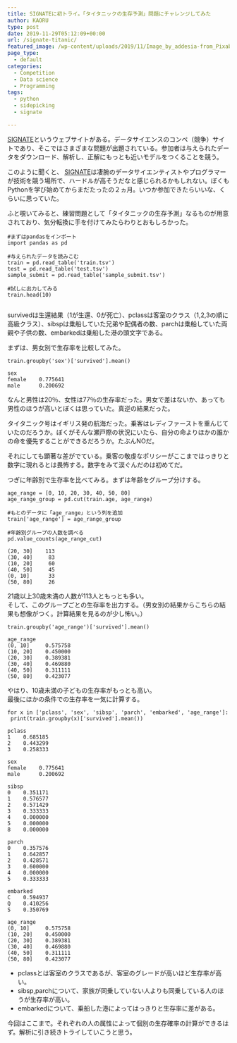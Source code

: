 ```yaml
---
title: SIGNATEに初トライ。「タイタニックの生存予測」問題にチャレンジしてみた
author: KAORU
type: post
date: 2019-11-29T05:12:09+00:00
url: /signate-titanic/
featured_image: /wp-content/uploads/2019/11/Image_by_addesia-from_Pixabay.jpg
page_type:
  - default
categories:
  - Competition
  - Data science
  - Programming
tags:
  - python
  - sidepicking
  - signate

---
```

[SIGNATE][1]というウェブサイトがある。データサイエンスのコンペ（競争）サイトであり、そこではさまざまな問題が出題されている。参加者は与えられたデータをダウンロード、解析し、正解にもっとも近いモデルをつくることを競う。

このように聞くと、 [SIGNATE][1]は凄腕のデータサイエンティストやプログラマーが技術を競う場所で、ハードルが高そうだなと感じられるかもしれない。ぼくもPythonを学び始めてからまだたったの２ヵ月。いつか参加できたらいいな、くらいに思っていた。

ふと覗いてみると、練習問題として「タイタニックの生存予測」なるものが用意されており、気分転換に手を付けてみたらわりとおもしろかった。

<pre class="wp-block-code"><code>#まずはpandasをインポート
import pandas as pd

#与えられたデータを読みこむ
train = pd.read_table('train.tsv')
test = pd.read_table('test.tsv')
sample_submit = pd.read_table('sample_submit.tsv')

#試しに出力してみる
train.head(10)</code></pre><figure class="wp-block-image">

<img src="https://kaorumitsumori.com/wp-content/uploads/2019/11/a.png" alt="" class="wp-image-164" srcset="https://kaorumitsumori.com/wp-content/uploads/2019/11/a.png 591w, https://kaorumitsumori.com/wp-content/uploads/2019/11/a-300x162.png 300w, https://kaorumitsumori.com/wp-content/uploads/2019/11/a-320x173.png 320w" sizes="(max-width: 591px) 100vw, 591px" /></figure> 

survivedは生還結果（1が生還、0が死亡）、pclassは客室のクラス（1,2,3の順に高級クラス）、sibspは乗船していた兄弟や配偶者の数、parchは乗船していた両親や子供の数、embarkedは乗船した港の頭文字である。

まずは、男女別で生存率を比較してみた。

<pre class="wp-block-code"><code>train.groupby('sex')&#91;'survived'].mean()

sex
female    0.775641
male      0.200692</code></pre>

なんと男性は20％、女性は77％の生存率だった。男女で差はないか、あっても男性のほうが高いとぼくは思っていた。真逆の結果だった。

タイタニック号はイギリス発の航海だった。乗客はレディファーストを重んじていたのだろうか。ぼくがそんな瀬戸際の状況にいたら、自分の命よりほかの誰かの命を優先することができるだろうか。たぶんNOだ。

それにしても顕著な差がでている。乗客の敬虔なポリシーがここまではっきりと数字に現れるとは畏怖する。数字をみて涙ぐんだのは初めてだ。

つぎに年齢別で生存率を比べてみる。まずは年齢をグループ分けする。

<pre class="wp-block-code"><code>age_range = &#91;0, 10, 20, 30, 40, 50, 80]
age_range_group = pd.cut(train.age, age_range)

#もとのデータに「age_range」という列を追加
train&#91;'age_range'] = age_range_group</code></pre>

<pre class="wp-block-code"><code>#年齢別グループの人数を調べる
pd.value_counts(age_range_cut)

(20, 30]    113
(30, 40]     83
(10, 20]     60
(40, 50]     45
(0, 10]      33
(50, 80]     26</code></pre>

21歳以上30歳未満の人数が113人ともっとも多い。  
そして、このグループごとの生存率を出力する。（男女別の結果からこちらの結果も想像がつく。計算結果を見るのが少し怖い。）

<pre class="wp-block-code"><code>train.groupby('age_range')&#91;'survived'].mean()

age_range
(0, 10]     0.575758
(10, 20]    0.450000
(20, 30]    0.389381
(30, 40]    0.469880
(40, 50]    0.311111
(50, 80]    0.423077</code></pre>

やはり、10歳未満の子どもの生存率がもっとも高い。  
最後にほかの条件での生存率を一気に計算する。

<pre class="wp-block-code"><code>for x in &#91;'pclass', 'sex', 'sibsp', 'parch', 'embarked', 'age_range']:
 print(train.groupby(x)&#91;'survived'].mean())

pclass
1    0.685185
2    0.443299
3    0.258333

sex
female    0.775641
male      0.200692

sibsp
0    0.351171
1    0.576577
2    0.571429
3    0.333333
4    0.000000
5    0.000000
8    0.000000

parch
0    0.357576
1    0.642857
2    0.428571
3    0.600000
4    0.000000
5    0.333333

embarked
C    0.594937
Q    0.410256
S    0.350769

age_range
(0, 10]     0.575758
(10, 20]    0.450000
(20, 30]    0.389381
(30, 40]    0.469880
(40, 50]    0.311111
(50, 80]    0.423077</code></pre>

  * pclassとは客室のクラスであるが、客室のグレードが高いほど生存率が高い。
  * sibsp,parchについて、家族が同乗していない人よりも同乗している人のほうが生存率が高い。
  * embarkedについて、乗船した港によってはっきりと生存率に差がある。

今回はここまで。それぞれの人の属性によって個別の生存確率の計算ができるはず。解析に引き続きトライしていこうと思う。

 [1]: https://signate.jp/